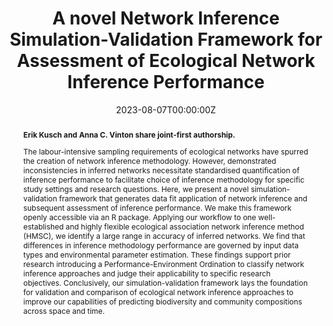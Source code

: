 ---
title: A novel Network Inference Simulation-Validation Framework for Assessment of Ecological Network Inference Performance
abstract: |
    **Erik Kusch and Anna C. Vinton share joint-first authorship.**
    
    The labour-intensive sampling requirements of ecological networks have spurred the creation of network inference methodology. However, demonstrated inconsistencies in inferred networks necessitate standardised quantification of inference performance to facilitate choice of inference methodology for specific study settings and research questions. Here, we present a novel simulation-validation framework that generates data fit application of network inference and subsequent assessment of inference performance. We make this framework openly accessible via an R package. Applying our workflow to one well-established and highly flexible ecological association network inference method (HMSC), we identify a large range in accuracy of inferred networks. We find that differences in inference methodology performance are governed by input data types and environmental parameter estimation. These findings support prior research introducing a Performance-Environment Ordination to classify network inference approaches and judge their applicability to specific research objectives. Conclusively, our simulation-validation framework lays the foundation for validation and comparison of ecological network inference approaches to improve our capabilities of predicting biodiversity and community compositions across space and time.
authors:
- ErikKusch
- Anna C. Vinton
date: "2023-08-07T00:00:00Z"
doi: ""
featured: true
projects:
- phd-packages
publication: "*TBD*"
# publication_short: ""
publication_types: # 1 = conference paper, 2 = journal article, 3 = preprint, 4 = conference paper, 5 = book, 6 = Book section, 7 = Thesis, 8 = patent
- "3"
# publishDate: ""
tags:
- Cooccurrence
- Biological Networks
- Ecological Networks
- Ecological Network Inference
- Macroecology
- Method Comparison
- Network Topology
- Spatial Scale
- Species Associations
url_code: https://github.com/ErikKusch/Ecological-Network-Inference-Validation
# url_dataset: ''
url_pdf: https://doi.org/10.1101/2023.08.05.552122 
# url_poster: /media/poster/2020_ISEC/Poster - Global Dryland Vegetation Memory.pdf
# url_project: ""
# url_slides: ""
# url_source: '#'
# url_video: '#'
summary: Simulation framework for generation of data ready for ecological network inference and validation of network inference approaches.  
---